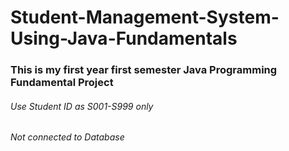 # Student-Management-System-Using-Java-Fundamentals
### This is my first year first semester Java Programming Fundamental Project
###### Use Student ID as S001-S999 only
###### Not connected to Database
